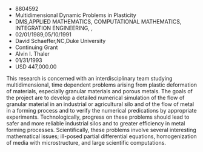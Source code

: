 
* 8804592
* Multidimensional Dynamic Problems in Plasticity
* DMS,APPLIED MATHEMATICS, COMPUTATIONAL MATHEMATICS, INTEGRATION ENGINEERING, , 
* 02/01/1989,05/10/1991
* David Schaeffer,NC,Duke University
* Continuing Grant
* Alvin I. Thaler
* 01/31/1993
* USD 447,000.00

This research is concerned with an interdisciplinary team studying
multidimensional, time dependent problems arising from plastic deformation of
materials, especially granular materials and porous metals. The goals of the
project are to develop a detailed numerical simulation of the flow of granular
material in an industrial or agricultural silo and of the flow of metal in a
forming process and to verify the numerical predications by appropriate
experiments. Technologically, progress on these problems should lead to safer
and more reliable industrial silos and to greater efficiency in metal forming
processes. Scientifically, these problems involve several interesting
mathematical issues; ill-posed partial differential equations, homogenization of
media with microstructure, and large scientific computations.
